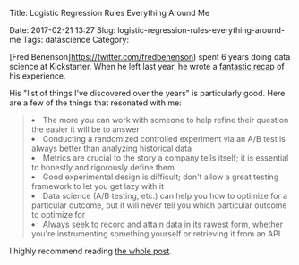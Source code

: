 Title: Logistic Regression Rules Everything Around Me

Date: 2017-02-21 13:27
Slug: logistic-regression-rules-everything-around-me
Tags: datascience
Category:

[Fred Benenson]https://twitter.com/fredbenenson) spent 6 years doing data science at Kickstarter. When he left last year, he wrote a [fantastic recap](https://hackernoon.com/on-to-the-next-2-271-days-309d6ba672d7) of his experience.

His "list of things I've discovered over the years" is particularly good. Here are a few of the things that resonated with me:

<blockquote>
<li> The more you can work with someone to help refine their question the easier it will be to answer
<li> Conducting a randomized controlled experiment via an A/B test is always better than analyzing historical data
<li> Metrics are crucial to the story a company tells itself; it is essential to honestly and rigorously define them
<li> Good experimental design is difficult; don't allow a great testing framework to let you get lazy with it
<li> Data science (A/B testing, etc.) can help you how to optimize for a particular outcome, but it will never tell you which particular outcome to optimize for
<li> Always seek to record and attain data in its rawest form, whether you're instrumenting something yourself or retrieving it from an API
</blockquote>

I highly recommend reading [the whole post](https://hackernoon.com/on-to-the-next-2-271-days-309d6ba672d7).